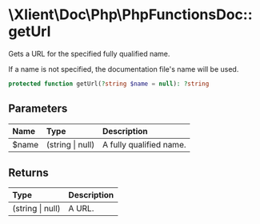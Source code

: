 # \\Xlient\\Doc\\Php\\PhpFunctionsDoc::getUrl

Gets a URL for the specified fully qualified name.

If a name is not specified, the documentation file's name will be used.

```php
protected function getUrl(?string $name = null): ?string
```

## Parameters

| Name | Type | Description |
| :--- | :--- | :--- |
| $name | \(string \| null\) | A fully qualified name. |

## Returns

| Type | Description |
| :--- | :--- |
| \(string \| null\) | A URL. |